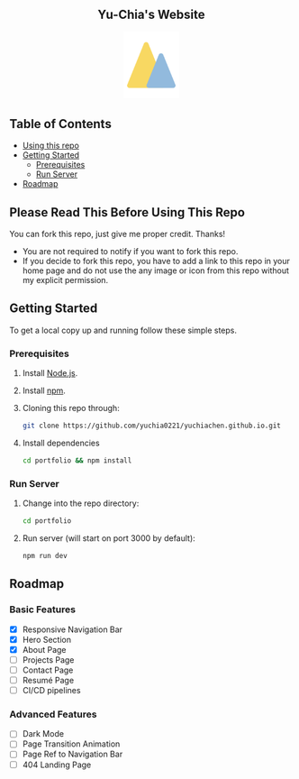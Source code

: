 <h2 align="center">
  Yu-Chia's Website
</h1>
<div align="center">
  <img alt="Logo" src="./portfolio/public/logo.svg" width="100" />
</div>

## Table of Contents

-   [Using this repo](#please-read-this-before-using-this-repo)
-   [Getting Started](#getting-started)
    -   [Prerequisites](#prerequisites)
    -   [Run Server](#run-server)
-   [Roadmap](#roadmap)

## Please Read This Before Using This Repo

You can fork this repo, just give me proper credit. Thanks!

-   You are not required to notify if you want to fork this repo.
-   If you decide to fork this repo, you have to add a link to this repo in your home page and do not use the any image or icon from this repo without my explicit permission.

## Getting Started

To get a local copy up and running follow these simple steps.

### Prerequisites

1. Install [Node.js](https://nodejs.org/en/download/).
2. Install [npm](https://www.npmjs.com/get-npm).
3. Cloning this repo through:

    ```bash
    git clone https://github.com/yuchia0221/yuchiachen.github.io.git
    ```

4. Install dependencies

    ```bash
    cd portfolio && npm install
    ```

### Run Server

1. Change into the repo directory:
    ```bash
    cd portfolio
    ```
2. Run server (will start on port 3000 by default):
    ```bash
    npm run dev
    ```

## Roadmap

### Basic Features

-   [x] Responsive Navigation Bar
-   [x] Hero Section
-   [x] About Page
-   [ ] Projects Page
-   [ ] Contact Page
-   [ ] Resumé Page
-   [ ] CI/CD pipelines

### Advanced Features

-   [ ] Dark Mode
-   [ ] Page Transition Animation
-   [ ] Page Ref to Navigation Bar
-   [ ] 404 Landing Page

